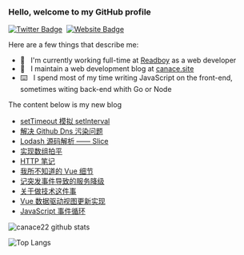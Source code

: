 ### Hello, welcome to my GitHub profile

[![Twitter Badge](https://img.shields.io/badge/-@Canace22-1ca0f1?style=flat-square&labelColor=1ca0f1&logo=twitter&logoColor=white&link=https://twitter.com/CanaceSteve)](https://twitter.com/CanaceSteve)&nbsp;&nbsp;[![Website Badge](https://img.shields.io/badge/-canace.site-0d3b73?style=flat-square&logo=website&logoColor=white&link=https://canace.site/)](https://canace.site/)

Here are a few things that describe me:

- 💼&nbsp;&nbsp; I'm currently working full-time at [Readboy](https://www.readboy.com/) as a web developer
- 📝&nbsp;&nbsp; I maintain a web development blog at [canace.site](https://canace.site/)
- ⌨️&nbsp;&nbsp; I spend most of my time writing JavaScript on the front-end, sometimes witing back-end whith Go or Node

The content below is my new blog

<!-- BLOG-POST-LIST:START -->
- [setTimeout 模拟 setInterval](https://canace.site/setTimeout%E6%A8%A1%E6%8B%9FsetInterval/)
- [解决 Github Dns 污染问题](https://canace.site/%E8%A7%A3%E5%86%B3github-dns%E6%B1%A1%E6%9F%93%E9%97%AE%E9%A2%98/)
- [Lodash 源码解析 —— Slice](https://canace.site/lodash%E6%BA%90%E7%A0%81%E8%A7%A3%E6%9E%90%E2%80%94%E2%80%94array-slice/)
- [实现数组拍平](https://canace.site/%E5%AE%9E%E7%8E%B0%E6%95%B0%E7%BB%84%E6%8B%8D%E5%B9%B3/)
- [HTTP 笔记](https://canace.site/http%E7%AC%94%E8%AE%B0/)
- [我所不知道的 Vue 细节](https://canace.site/%E6%88%91%E6%89%80%E4%B8%8D%E7%9F%A5%E9%81%93%E7%9A%84vue%E7%BB%86%E8%8A%82/)
- [记突发事件导致的服务降级](https://canace.site/%E8%AE%B0%E7%AA%81%E5%8F%91%E4%BA%8B%E4%BB%B6%E5%AF%BC%E8%87%B4%E7%9A%84%E6%9C%8D%E5%8A%A1%E9%99%8D%E7%BA%A7/)
- [关于做技术这件事](https://canace.site/%E5%85%B3%E4%BA%8E%E5%81%9A%E6%8A%80%E6%9C%AF%E8%BF%99%E4%BB%B6%E4%BA%8B/)
- [Vue 数据驱动视图更新实现](https://canace.site/vue-%E6%95%B0%E6%8D%AE%E9%A9%B1%E5%8A%A8%E8%A7%86%E5%9B%BE%E5%AE%9E%E7%8E%B0/)
- [JavaScript 事件循环](https://canace.site/javascript-%E4%BA%8B%E4%BB%B6%E5%BE%AA%E7%8E%AF/)
<!-- BLOG-POST-LIST:END -->

![canace22 github stats](https://github-readme-stats.vercel.app/api?username=canace22&count_private=true&show_icons=true&theme=vue)

![Top Langs](https://github-readme-stats.vercel.app/api/top-langs/?username=canace22&count_private=true&layout=compact)




